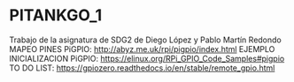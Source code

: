 # PITANKGO_1
Trabajo de la asignatura de SDG2 de Diego López y Pablo Martín Redondo
MAPEO PINES PiGPIO:
http://abyz.me.uk/rpi/pigpio/index.html
EJEMPLO INICIALIZACION PiGPIO:
https://elinux.org/RPi_GPIO_Code_Samples#pigpio
TO DO LIST:
https://gpiozero.readthedocs.io/en/stable/remote_gpio.html
